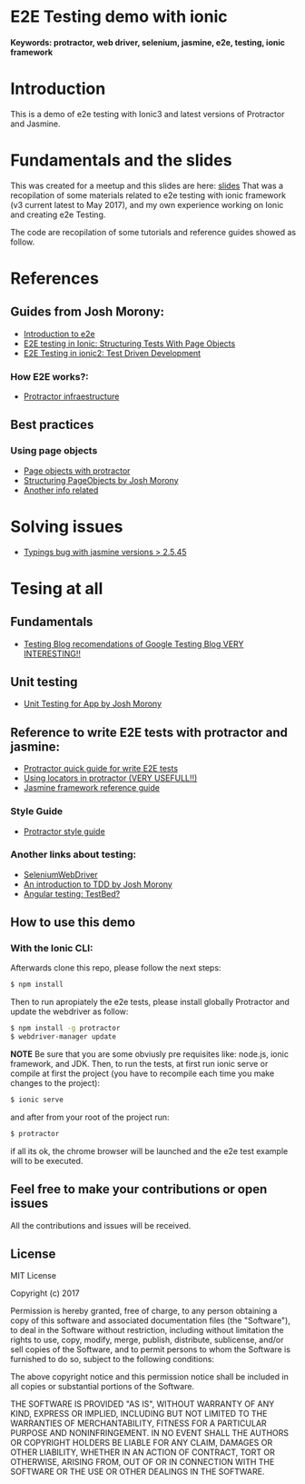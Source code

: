 # E2E Testing demo with ionic 

#### **Keywords:** protractor, web driver, selenium, jasmine, e2e, testing, ionic framework
# Introduction
This is a demo of e2e testing with Ionic3 and latest versions of Protractor and Jasmine. 
# Fundamentals and the slides
This was created for a meetup and this slides are here: [slides](http://slides.com/bryanrodriguezsiatama/e2e-testing-ionic)
That was a recopilation of some materials related to e2e testing with ionic framework (v3 current latest to May 2017), and my own experience working on Ionic and creating e2e Testing.

The code are recopilation of some tutorials and reference guides showed as follow.

# References 
## Guides from Josh Morony:

* [Introduction to e2e](https://www.joshmorony.com/e2e-end-to-end-testing-in-ionic-2-an-introduction/)
* [E2E testing in Ionic: Structuring Tests With Page Objects](https://www.joshmorony.com/e2e-end-to-end-testing-in-ionic-2-structuring-tests-with-page-objects/)
* [E2E Testing in ionic2: Test Driven Development](https://www.joshmorony.com/e2e-end-to-end-testing-in-ionic-2-test-driven-development/)
### How E2E works?:
* [Protractor infraestructure](http://www.protractortest.org/#/infrastructure)


## Best practices
### Using page objects
* [Page objects with protractor](http://www.protractortest.org/#/page-objects)
* [Structuring PageObjects by Josh Morony](https://www.joshmorony.com/e2e-end-to-end-testing-in-ionic-2-structuring-tests-with-page-objects/)
* [Another info related](https://github.com/SeleniumHQ/selenium/wiki/PageObjects)

# Solving issues
* [Typings bug with jasmine versions > 2.5.45](https://github.com/DefinitelyTyped/DefinitelyTyped/issues/15215)

# Tesing at all
## Fundamentals
* [Testing Blog recomendations of Google Testing Blog VERY INTERESTING!!](https://testing.googleblog.com/2015/04/just-say-no-to-more-end-to-end-tests.html)
## Unit testing
* [Unit Testing for App by Josh Morony](https://www.joshmorony.com/how-to-unit-test-an-ionic-2-application/)

## Reference to write E2E tests with protractor and jasmine:
* [Protractor quick guide for write E2E tests](http://www.protractortest.org/#/tutorial)
* [Using locators in protractor (VERY USEFULL!!)](http://www.protractortest.org/#/locators)
* [Jasmine framework reference guide](https://jasmine.github.io/2.5/introduction.html) 

### Style Guide
* [Protractor style guide](http://www.protractortest.org/#/style-guide)

### Another links about testing:
* [SeleniumWebDriver](http://seleniumhq.github.io/selenium/docs/api/javascript/module/selenium-webdriver/chrome_exports_Driver.html)
* [An introduction to TDD by Josh Morony](https://www.joshmorony.com/test-driven-development-in-ionic-2-an-introduction-to-tdd/)
* [Angular testing: TestBed?](https://angular.io/guide/testing#!#testing-intro)

## How to use this demo

### With the Ionic CLI:

Afterwards clone this repo, please follow the next steps:

```bash
$ npm install
```
Then to run apropiately the e2e tests, please install globally Protractor and update the webdriver as follow:
```bash
$ npm install -g protractor
$ webdriver-manager update
```
**NOTE** Be sure that you are some obviusly pre requisites like: node.js, ionic framework, and JDK. 
Then, to run the tests, at first run ionic serve or compile at first the project (you have to recompile each time you make changes to the project):
```bash
$ ionic serve
```
and after from your root of the project run:
```bash
$ protractor
```
if all its ok, the chrome browser will be launched and the e2e test example will to be executed.

## Feel free to make your contributions or open issues
All the contributions and issues will be received.

## License
MIT License

Copyright (c) 2017

Permission is hereby granted, free of charge, to any person obtaining a copy
of this software and associated documentation files (the "Software"), to deal
in the Software without restriction, including without limitation the rights
to use, copy, modify, merge, publish, distribute, sublicense, and/or sell
copies of the Software, and to permit persons to whom the Software is
furnished to do so, subject to the following conditions:

The above copyright notice and this permission notice shall be included in all
copies or substantial portions of the Software.

THE SOFTWARE IS PROVIDED "AS IS", WITHOUT WARRANTY OF ANY KIND, EXPRESS OR
IMPLIED, INCLUDING BUT NOT LIMITED TO THE WARRANTIES OF MERCHANTABILITY,
FITNESS FOR A PARTICULAR PURPOSE AND NONINFRINGEMENT. IN NO EVENT SHALL THE
AUTHORS OR COPYRIGHT HOLDERS BE LIABLE FOR ANY CLAIM, DAMAGES OR OTHER
LIABILITY, WHETHER IN AN ACTION OF CONTRACT, TORT OR OTHERWISE, ARISING FROM,
OUT OF OR IN CONNECTION WITH THE SOFTWARE OR THE USE OR OTHER DEALINGS IN THE
SOFTWARE.

